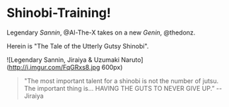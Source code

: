 Shinobi-Training!
================

Legendary *Sannin*, @Al-The-X takes on a new *Genin*, @thedonz. 

Herein is "The Tale of the Utterly Gutsy Shinobi". 

![Legendary Sannin, Jiraiya & Uzumaki Naruto](http://i.imgur.com/FqGRxs8.jpg 600px)

> "The most important talent for a shinobi is not the number of jutsu. The important thing is... HAVING THE GUTS TO NEVER GIVE UP.” --Jiraiya
